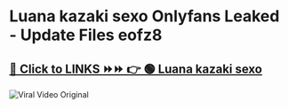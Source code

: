 
 # Luana kazaki sexo Onlyfans Leaked - Update Files eofz8

## <h2><a href="https://clipsfans.com/Luana_kazaki_sexo&ref=git">🔗 Click to LINKS ⏩⏩ 👉 🟢 Luana kazaki sexo </a></h2>

<a href="https://clipsfans.com/Luana_kazaki_sexo&ref=git" rel="nofollow" data-target="animated-image.originalLink"><img src="https://i.ibb.co.com/xMMVF88/686577567.gif" alt="Viral Video Original" style="max-width: 100%; display: inline-block;" data-target="animated-image.originalImage"></a>


